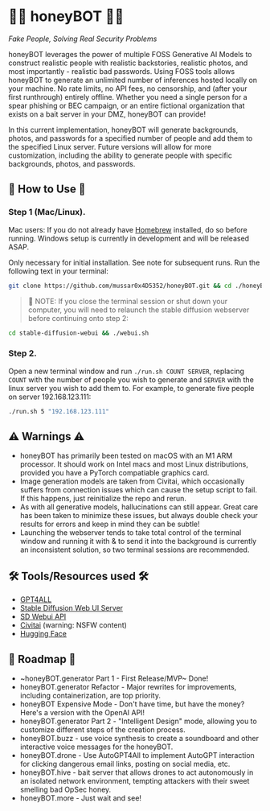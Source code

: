 # 🍯🤖 honeyBOT 🤖🍯

*Fake People, Solving Real Security Problems*

honeyBOT leverages the power of multiple FOSS Generative AI Models to construct realistic people with realistic backstories, realistic photos, and most importantly - realistic bad passwords. Using FOSS tools allows honeyBOT to generate an unlimited number of inferences hosted locally on your machine. No rate limits, no API fees, no censorship, and (after your first runthrough) entirely offline. Whether you need a single person for a spear phishing or BEC campaign, or an entire fictional organization that exists on a bait server in your DMZ, honeyBOT can provide!

In this current implementation, honeyBOT will generate backgrounds, photos, and passwords for a specified number of people and add them to the specified Linux server. Future versions will allow for more customization, including the ability to generate people with specific backgrounds, photos, and passwords.

## 🐝 How to Use 🐝

### Step 1 (Mac/Linux).

Mac users: If you do not already have [Homebrew](https://brew.sh) installed, do so before running.
Windows setup is currently in development and will be released ASAP.

Only necessary for initial installation. See note for subsequent runs. Run the following text in your terminal:
```bash
git clone https://github.com/mussar0x4D5352/honeyBOT.git && cd ./honeyBOT && chmod +x *.sh && ./setup.sh
```
>🚨 NOTE: If you close the terminal session or shut down your computer, you will need to relaunch the stable diffusion webserver before continuing onto step 2:
```bash
cd stable-diffusion-webui && ./webui.sh
```


### Step 2.

Open a new terminal window and run `./run.sh COUNT SERVER`, replacing `COUNT` with the number of people you wish to generate and `SERVER` with the linux server you wish to add them to. For example, to generate five people on server 192.168.123.111:

```bash
./run.sh 5 "192.168.123.111"
```

## ⚠️ Warnings ⚠️

* honeyBOT has primarily been tested on macOS with an M1 ARM processor. It should work on Intel macs and most Linux distributions, provided you have a PyTorch compatiable graphics card.
* Image generation models are taken from Civitai, which occasionally suffers from connection issues which can cause the setup script to fail. If this happens, just reinitialize the repo and rerun.
* As with all generative models, hallucinations can still appear. Great care has been taken to minimize these issues, but always double check your results for errors and keep in mind they can be subtle!
* Launching the webserver tends to take total control of the terminal window and running it with & to send it into the background is currently an inconsistent solution, so two terminal sessions are recommended.

## 🛠️ Tools/Resources used 🛠️

* [GPT4ALL](https://gpt4all.io/index.html)
* [Stable Diffusion Web UI Server](https://github.com/AUTOMATIC1111/stable-diffusion-webui)
* [SD Webui API](https://github.com/mix1009/sdwebuiapi)
* [Civitai](https://civitai.com/) (warning: NSFW content)
* [Hugging Face](https://huggingface.co/)

## 🚗 Roadmap 🚗

* ~honeyBOT.generator Part 1 - First Release/MVP~ Done!
* honeyBOT.generator Refactor - Major rewrites for improvements, including containerization, are top priority.
* honeyBOT Expensive Mode - Don't have time, but have the money? Here's a version with the OpenAI API!
* honeyBOT.generator Part 2 - "Intelligent Design" mode, allowing you to customize different steps of the creation process.
* honeyBOT.buzz - use voice synthesis to create a soundboard and other interactive voice messages for the honeyBOT.
* honeyBOT.drone - Use AutoGPT4All to implement AutoGPT interaction for clicking dangerous email links, posting on social media, etc.
* honeyBOT.hive - bait server that allows drones to act autonomously in an isolated network environment, tempting attackers with their sweet smelling bad OpSec honey.
* honeyBOT.more - Just wait and see!